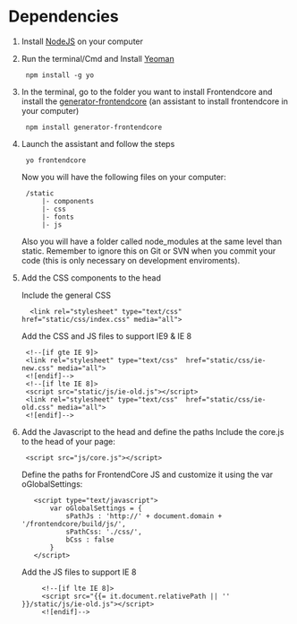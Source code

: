 # Dependencies

1. Install [NodeJS](http://nodejs.org/) on your computer
2. Run the terminal/Cmd and Install [Yeoman](http://yeoman.io/)

		npm install -g yo

3. In the terminal, go to the folder you want to install Frontendcore and install the [generator-frontendcore](https://www.npmjs.org/package/generator-frontendcore) (an assistant to install frontendcore in your computer)

		npm install generator-frontendcore

4. Launch the assistant and follow the steps

		yo frontendcore

	Now you will have the following files on your computer:

		/static
			|- components
			|- css
			|- fonts
			|- js

	<p class="msg-info">Also you will have a folder called node_modules at the same level than static. Remember to ignore this on Git or SVN when you commit your code (this is only necessary on development enviroments).</p>

5. Add the CSS components to the head

	Include the general CSS

         <link rel="stylesheet" type="text/css"  href="static/css/index.css" media="all">

	Add the CSS and JS files to support IE9 & IE 8

        <!--[if gte IE 9]>
        <link rel="stylesheet" type="text/css"  href="static/css/ie-new.css" media="all">
        <![endif]-->
        <!--[if lte IE 8]>
        <script src="static/js/ie-old.js"></script>
        <link rel="stylesheet" type="text/css"  href="static/css/ie-old.css" media="all">
        <![endif]-->

6. Add the Javascript to the head and define the paths
	Include the core.js to the head of your page:

        <script src="js/core.js"></script>

	Define the paths for FrontendCore JS and customize it using the var oGlobalSettings:

          <script type="text/javascript">
              var oGlobalSettings = {
                  sPathJs : 'http://' + document.domain + '/frontendcore/build/js/',
                  sPathCss: './css/',
                  bCss : false
              }
          </script>

	Add the JS files to support IE 8

            <!--[if lte IE 8]>
            <script src="{{= it.document.relativePath || '' }}/static/js/ie-old.js"></script>
            <![endif]-->
